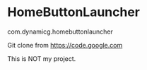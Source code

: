 # HomeButtonLauncher
com.dynamicg.homebuttonlauncher

Git clone from https://code.google.com

This is NOT my project.
